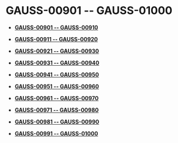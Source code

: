 # GAUSS-00901 -- GAUSS-01000<a name="ZH-CN_TOPIC_0302073413"></a>

-   **[GAUSS-00901 -- GAUSS-00910](GAUSS-00901----GAUSS-00910.md)**  

-   **[GAUSS-00911 -- GAUSS-00920](GAUSS-00911----GAUSS-00920.md)**  

-   **[GAUSS-00921 -- GAUSS-00930](GAUSS-00921----GAUSS-00930.md)**  

-   **[GAUSS-00931 -- GAUSS-00940](GAUSS-00931----GAUSS-00940.md)**  

-   **[GAUSS-00941 -- GAUSS-00950](GAUSS-00941----GAUSS-00950.md)**  

-   **[GAUSS-00951 -- GAUSS-00960](GAUSS-00951----GAUSS-00960.md)**  

-   **[GAUSS-00961 -- GAUSS-00970](GAUSS-00961----GAUSS-00970.md)**  

-   **[GAUSS-00971 -- GAUSS-00980](GAUSS-00971----GAUSS-00980.md)**  

-   **[GAUSS-00981 -- GAUSS-00990](GAUSS-00981----GAUSS-00990.md)**  

-   **[GAUSS-00991 -- GAUSS-01000](GAUSS-00991----GAUSS-01000.md)**  



